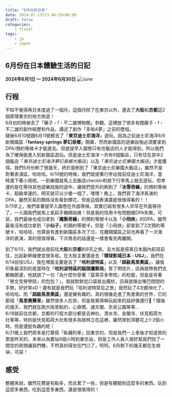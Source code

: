 ```yaml
---
title: "6月份的日本"
date: 2024-07-13T23:44:29+08:00
draft: false
categories:
    - travel
tags:
    - jp
    - japen
---
```

## 6月份在日本體驗生活的日記
**2024年6月1日 ～ 2024年6月30日**
![June](/imgs/jp/june.png)

## 行程

不知不覺得再日本度過了一個月，這個月除了在東京以外，還去了**大阪**和**京都**這2個原理東京的地方旅遊！   
6月初的時候去了「藤子・f・不二雄博物館」參觀，這裡放了很多有關藤子・f・不二雄的創作經歷和作品，講述了創作「多啦A夢」之前的歷程。  
隨後6月10號跟6月11號都去了「**東京迪士尼海洋**」遊玩，因為之前迪士尼海洋6/6新開園區「**fantasy springs 夢幻泉鄉**」開幕，然而新園區的遊樂設施必須要拿到DPA/預約等候卡才能進去。但是提早入園卷只有住飯店的人才能得到，所以我們為了確保能進入到新園區遊玩。但是迪士尼海洋一共有6個飯店，只有住在其中2個飯店「*東京迪士尼海洋夢幻泉鄉大飯店*」以及「*東京迪士尼樂園大飯店*」才能獲得。我們5月份刷了很幾天，終於是刷到了「東京迪士尼樂園大飯店」，雖然不是對著表演區，哈哈哈。6/10號的時候，我們就提著行李出發前往迪士尼海洋，當時還下著小雨呢。一到樂園就馬上去飯店checkIn和放下行李馬上就去遊玩，但幸運的是在等待其他遊樂設施的途中，讓我們意外的刷到了「**冰雪奇緣**」的預約等候卡，超級幸運的，明天就可以少搶一個了，嘿嘿！晚上，我們買了海洋表演的DPA，雖然天氣的關係沒有看到煙花，但是這個表演還是很值得看的！！  
6/11早上，我們拿著提早入園卷在外面等候，其實已經有很多人早早在外面等待了。一入園我們就馬上拿起手機開始搶！但是我的信用卡有問題搶DPA失敗，可惡，我們最後也成功拿到「**魔髮奇緣**」的預約等號卡以及「**小飛俠**」的DPA，雖然最後沒有成功拿到「**小仙子**」的預約等號卡，但是「小飛俠」卻拿到了2次預約等號卡，哈哈哈，也算是有進到新園區多次了😌。在離開園區之前也再看了一次海洋的表演，真的很值得看，下次再去的話還是一樣會看完再離開。 

到了6/13，我們就出發前往**大阪**和**京都**的9天之旅。去大阪是搭乘日本國內航班前往，比起新幹線便宜很多呢。在大阪主要還是去「**環球影城日本 - USJ**」，我們在6/14前往USJ，我在裡面主要是去了「**哈利波特區**」以及「**超級馬里奧區**」，讓我印象最深刻的是當時在「**哈利波特區的貓頭鷹郵局**」買了明信片，店員就帶我們去郵箱那邊，他就說了一句「為什麼你穿著『葛萊芬多學院』的校服，但是是背著『勞文克勞學院』的包包？」，我就默默從口袋拿出魔杖，店員就做出嘴巴閉閉的手勢，好好笑xD！還有就是我們玩「哈利波特禁忌之旅」居然玩了4次都快吐了，哈哈哈。而「**超級馬里奧區**」還是蠻有趣的，真的很像走進了馬里奧的世界，它的那個「**馬里奧賽車**」雖然很多人在排，但是我覺得嘛玩起來的話好像還行🤣？隨後的幾天，我們就在跑大阪景點的，心齋橋、通天閣、奈良公園等等...  
6/18就前往京都，京都的行程大部分都是去神社，清水寺、金閣寺、伏見稻荷大社等等，特別是伏見稻荷大社有很多鳥居林立在這裡，雖然爬到頂要花上1-2個小時，但是還挺有趣的呢！  
6/21晚上我們原本是打算搭「臥鋪列車」回東京的，但是我們一上車後才知道買的票是昨天的，本來以為要站6個小時到東京站，但是工作人員人很好幫我們找了一間空的房間讓我們睡，不然真的得坐在門口了，呵呵。6月剩下的幾天都在生病😷，可惡！

## 感受
整體來說，雖然花費是有點多，而且累了一些，但是有體驗到這麼多的東西，玩到這麼多東西，吃到這麼多東西，還是很值得的！
